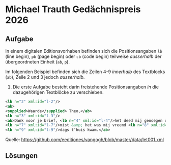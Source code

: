 # Michael Trauth Gedächnispreis 2026

## Aufgabe 

In einem digitalen Editionsvorhaben befinden sich die Positionsangaben `lb` (line begin), `pb` (page begin) oder `cb` (code begin) teilweise *ausserhalb* der übergeordneten Einheit (`ab`, `p`). 

Im folgenden Beispiel befinden sich die Zeilen 4-9 *innerhalb* des Textblocks (`ab`), Zeile 2 und 3 jedoch *ausserhalb*. 

1. Die erste Aufgabe besteht darin freistehende Positionsangaben *in* die dazugehörigen Textblöcke zu verschieben.

```xml
<lb n="2" xml:id="l-2"/>
<ab>
<supplied>Waarde</supplied> Theo,</ab>
<lb n="3" xml:id="l-3"/>
<ab>Dank voor je brief, <lb n="4" xml:id="l-4"/>het deed mij genoegen dat je <lb n="5" xml:id="l-5"/>weer goed aangekomen zijt. <lb n="6" xml:id="l-6"/>Ik heb je de eerste dagen ge<c type="shy">-</c>
<lb n="7" xml:id="l-7"/>mist &amp; het was mij vreemd <lb n="8" xml:id="l-8"/>je niet te vinden als ik s’mid<c type="shy">-</c>
<lb n="9" xml:id="l-9"/>dags t’huis kwam.</ab>
```
Quelle: https://github.com/eeditiones/vangogh/blob/master/data/let001.xml 




## Lösungen
